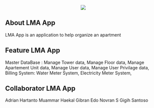 <p align="center"><img src="http://www.ciptatama.lievee.com/img/logo_lievee.png" width:"100" height:"50"></p>

## About LMA App

LMA App is an application to help organize an apartment


## Feature LMA App

Master DataBase :
Manage Tower data,
Manage Floor data,
Manage Apartement Unit data,
Manage User data,
Manage User Privilage data,
Billing System:
Water Meter System,
Electricity Meter System,



## Collaborator LMA App

Adrian Hartanto
Muammar Haekal Gibran
Edo Novran S
Gigih Santoso




